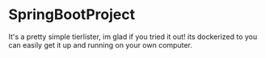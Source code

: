 # SpringBootProject
 
It's a pretty simple tierlister, im glad if you tried it out! its dockerized to you can easily get it up and running on your own computer. 
